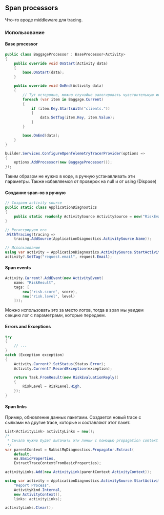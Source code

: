 ## Span processors

Что-то вроде middleware для tracing.

### Использование

#### Base processor

```C#
public class BaggageProcessor : BaseProcessor<Activity>
{
    public override void OnStart(Activity data)
    {
        base.OnStart(data);
    }

    public override void OnEnd(Activity data)
    {
        // Тут осторожно, можно случайно залогировать чувствительную информацию пользователя
        foreach (var item in Baggage.Current)
        {
            if (item.Key.StartsWith("clients."))
            {
                data.SetTag(item.Key, item.Value);
            }
        }

        base.OnEnd(data);
    }
}

builder.Services.ConfigureOpenTelemetryTracerProvider(options =>
{
    options.AddProcessor(new BaggageProcessor());
});
```

Таким образом не нужно в коде, в ручную устанавливать эти параметры.
Также избавляемся от проверок на null и от using (Dispose)

#### Создание span-ов в ручную

```C#
// Создаем activity source
public static class ApplicationDiagnostics
{
    public static readonly ActivitySource ActivitySource = new("RiskEvaluator.Application");
}

// Регистрируем его
.WithTracing(tracing =>
    tracing.AddSource(ApplicationDiagnostics.ActivitySource.Name));

// Использование
using var activity = ApplicationDiagnostics.ActivitySource.StartActivity("Evaluate Email Rule");
activity?.SetTag("request.email", request.Email);
```

#### Span events

```C#
Activity.Current?.AddEvent(new ActivityEvent(
    name: "RiskResult",
    tags: [
        new("risk.score", score),
        new("risk.level", level)
    ]));
```

Можно использовать это за место логов, тогда в span мы увидем секцию лог с параметрами, которые передаем.

#### Errors and Exceptions

```C#
try
{
    // ...
}
catch (Exception exception)
{
    Activity.Current?.SetStatus(Status.Error);
    Activity.Current?.RecordException(exception);

    return Task.FromResult(new RiskEvaluationReply()
    {
        RiskLevel = RiskLevel.High,
    });
}
```

#### Span links

Пример, обновление данных пакетами. Создается новый trace с сылками на другие trace, которые и составляют этот пакет.

```C#
List<ActivityLink> activityLinks = new();
/*
 * Снчала нужно будет вытачить эти линки с помощью propagation context
 */
var parentContext = RabbitMqDiagnostics.Propagator.Extract(
    default,
    ea.BasicProperties,
    ExtractTraceContextFromBasicProperties);

activityLinks.Add(new ActivityLink(parentContext.ActivityContext));

using var activity = ApplicationDiagnostics.ActivitySource.StartActivity(
    "Report Process",
    ActivityKind.Internal,
    new ActivityContext(),
    links: activityLinks);

activityLinks.Clear();
```
